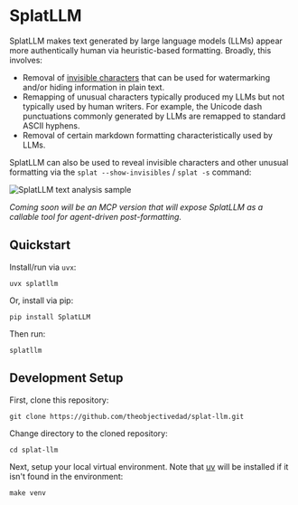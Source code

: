 # SplatLLM

SplatLLM makes text generated by large language models (LLMs) appear more authentically human via heuristic-based formatting. Broadly, this involves:

* Removal of [invisible characters](https://invisible-characters.com/) that can be used for watermarking and/or hiding information in plain text.
* Remapping of unusual characters typically produced my LLMs but not typically used by human writers. For example, the Unicode dash punctuations commonly generated by LLMs are remapped to standard ASCII hyphens.
* Removal of certain markdown formatting characteristically used by LLMs.

SplatLLM can also be used to reveal invisible characters and other unusual formatting via the ``splat --show-invisibles`` / ``splat -s`` command:

![SplatLLM text analysis sample](https://raw.githubusercontent.com/theobjectivedad/splat-llm/refs/heads/master/images/splat_llm_dump.webp)

*Coming soon will be an MCP version that will expose SplatLLM as a callable tool for agent-driven post-formatting.*

## Quickstart

Install/run via ``uvx``:

```shell
uvx splatllm
```

Or, install via pip:

```shell
pip install SplatLLM
```

Then run:

```shell
splatllm
```

## Development Setup

First, clone this repository:

```shell
git clone https://github.com/theobjectivedad/splat-llm.git
```

Change directory to the cloned repository:

```shell
cd splat-llm
```

Next, setup your local virtual environment. Note that [uv](https://github.com/astral-sh/uv) will be installed if it isn't found in the environment:

```shell
make venv
```
